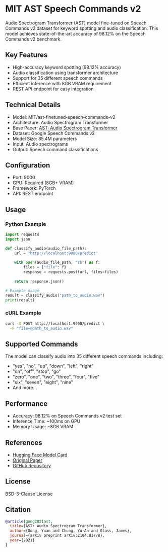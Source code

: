 # MIT AST Speech Commands v2

Audio Spectrogram Transformer (AST) model fine-tuned on Speech Commands v2 dataset for keyword spotting and audio classification. This model achieves state-of-the-art accuracy of 98.12% on the Speech Commands v2 benchmark.

## Key Features
- High-accuracy keyword spotting (98.12% accuracy)
- Audio classification using transformer architecture
- Support for 35 different speech commands
- Efficient inference with 8GB VRAM requirement
- REST API endpoint for easy integration

## Technical Details
- Model: MIT/ast-finetuned-speech-commands-v2
- Architecture: Audio Spectrogram Transformer
- Base Paper: [AST: Audio Spectrogram Transformer](https://arxiv.org/abs/2104.01778)
- Dataset: Google Speech Commands v2
- Model Size: 85.4M parameters
- Input: Audio spectrograms
- Output: Speech command classifications

## Configuration
- Port: 9000
- GPU: Required (8GB+ VRAM)
- Framework: PyTorch
- API: REST endpoint

## Usage

### Python Example
```python
import requests
import json

def classify_audio(audio_file_path):
    url = "http://localhost:9000/predict"
    
    with open(audio_file_path, "rb") as f:
        files = {"file": f}
        response = requests.post(url, files=files)
    
    return response.json()

# Example usage
result = classify_audio("path_to_audio.wav")
print(result)
```

### cURL Example
```bash
curl -X POST http://localhost:9000/predict \
  -F "file=@path_to_audio.wav"
```

## Supported Commands
The model can classify audio into 35 different speech commands including:
- "yes", "no", "up", "down", "left", "right"
- "on", "off", "stop", "go"
- "zero", "one", "two", "three", "four", "five"
- "six", "seven", "eight", "nine"
- And more...

## Performance
- Accuracy: 98.12% on Speech Commands v2 test set
- Inference Time: ~100ms on GPU
- Memory Usage: ~8GB VRAM

## References
- [Hugging Face Model Card](https://huggingface.co/MIT/ast-finetuned-speech-commands-v2)
- [Original Paper](https://arxiv.org/abs/2104.01778)
- [GitHub Repository](https://github.com/YuanGongND/ast)

## License
BSD-3-Clause License

## Citation
```bibtex
@article{gong2021ast,
  title={AST: Audio Spectrogram Transformer},
  author={Gong, Yuan and Chung, Yu-An and Glass, James},
  journal={arXiv preprint arXiv:2104.01778},
  year={2021}
}
``` 